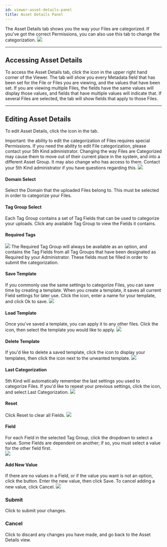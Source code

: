 ```yaml
---
id: viewer-asset-details-panel
title: Asset Details Panel
---
```


The Asset Details tab shows you the way your Files are categorized.  If you've got the correct Permissions, you can also use this tab to change the categorization.
![](/img/viewer/viewer-asset-details-1.png)

---

## Accessing Asset Details
To access the Asset Details tab, click the <i class="fa fa-file-text" aria-hidden="true"></i> icon in the upper right hand corner of the Viewer.
The tab will show you every Metadata field that has been set for the File or Files you are viewing, and the values that have been set.  If you are viewing multiple Files, the fields have the same values will display those values, and fields that have multiple values will indicate that.  If several Files are selected, the tab will show fields that apply to those Files.

---

## Editing Asset Details
To edit Asset Details, click the <i class="fa fa-pencil-alt" aria-hidden="true"></i> icon in the tab.

<span class="important">Important: </span>the ability to edit the categorization of Files requires special Permissions.  If you need the ability to edit File categorization, please contact your 5th Kind administrator.
Changing the way Files are Categorized may cause them to move out of their current place in the system, and into a different Asset Group.  It may also change who has access to them.  Contact your 5th Kind administrator if you have questions regarding this.
![](/img/upload/upload-categorization-fields-1.png)
#### Domain Select
Select the Domain that the uploaded Files belong to.  This must be selected in order to categorize your Files.
#### Tag Group Select
Each Tag Group contains a set of Tag Fields that can be used to categorize your uploads.  Click any available Tag Group to view the Fields it contains.
#### Required Tags
![](/img/upload/upload-categorization-required-1.png)
The Required Tag Group will always be available as an option, and contains the Tag Fields from all Tag Groups that have been designated as Required by your Administrator.  These fields must be filled in order to submit the categorization.
#### Save Template
If you commonly use the same settings to categorize Files, you can save time by creating a template.  When you create a template, it saves all current Field settings for later use.  Click the <i class="fa fa-floppy-o" aria-hidden="true"></i> icon, enter a name for your template, and click <span class="buttonstyle">Ok</span> to save.
![](/img/upload/upload-save-template-1.png)
#### Load Template
Once you've saved a template, you can apply it to any other files.  Click the <i class="fa fa-folder-open" aria-hidden="true"></i> icon, then select the template you would like to apply.
![](/img/upload/upload-load-template-1.png)
#### Delete Template
If you'd like to delete a saved template, click the <i class="fa fa-folder-open" aria-hidden="true"></i> icon to display your templates, then click the <i class="fa fa-trash" aria-hidden="true"></i> icon next to the unwanted template.
![](/img/upload/upload-delete-template-1.png)
#### Last Categorization
5th Kind will automatically remember the last settings you used to categorize Files.  If you'd like to repeat your previous settings, click the <i class="fa fa-folder-open" aria-hidden="true"></i> icon, and select <span class="linkStyle">Last Categorization</span>.
![](/img/upload/upload-last-categorization-1.png)
#### Reset
Click <span class="linkStyle">Reset</span> to clear all Fields.
![](/img/upload/upload-reset-form-1.png)
#### Field
For each Field in the selected Tag Group, click the dropdown to select a value.  Some Fields are dependent on another; if so, you must select a value for the other field first.  
![](/img/upload/upload-field-1.png)
#### Add New Value
If there are no values in a Field, or if the value you want is not an option, click the <i class="fa fa-folder-plus" aria-hidden="true"></i> button.  Enter the new value, then click Save.  To cancel adding a new value, click Cancel.
![](/img/upload/upload-field-add-value-1.png)
### Submit
Click to submit your changes.
### Cancel
Click to discard any changes you have made, and go back to the Asset Details view.